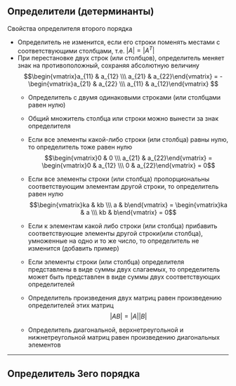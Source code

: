 ## Определители (детерминанты)

Свойства определителя второго порядка
- Определитель не изменится, если его строки поменять местами с соответствующими столбцами, т.е. $|A| = |A^T|$
- При перестановке двух строк (или столбцов), определитель меняет знак на противоположный, сохраняя абсолютную величину
  $$\begin{vmatrix}a_{11} & a_{12} \\\ a_{21} & a_{22}\end{vmatrix} = -\begin{vmatrix}a_{21} & a_{22} \\\ a_{11} & a_{12}\end{vmatrix} $$
  - Определитель с двумя одинаковыми строками (или столбцами равен нулю)
  - Общий множитель столбца или строки можно вынести за знак определителя
  - Если все элементы какой-либо строки (или столбца) равны нулю, то определитель тоже равен нулю
  $$\begin{vmatrix}0 & 0 \\\ a_{21} & a_{22}\end{vmatrix} = \begin{vmatrix}0 & a_{12} \\\ 0 & a_{22}\end{vmatrix} = 0$$
  - Если все элементы строки (или столбца) пропорциональны соответствующим элементам другой строки, то определитель равен нулю
    $$\begin{vmatrix}ka & kb \\\ a & b\end{vmatrix} = \begin{vmatrix}ka & a \\\ kb & b\end{vmatrix} = 0$$
    
  - Если к элементам какой либо строки (или столбца) прибавить соответствующие элементы другой строки(или столбца), умноженные на одно и то же число, то определитель не изменится (добавить пример)
  - Если элементы строки (или столбца) определителя представлены в виде суммы двух слагаемых, то определитель может быть представлен в виде суммы двух соответствующих определителей
  - Определитель произведения двух матриц равен произведению определителей этих матриц
    $$|AB|=|A||B|$$
   - Определитель диагональной, верхнетреугольной и нижнетреугольной матриц равен произведению диагональных элементов

---
## Определитель 3его порядка
